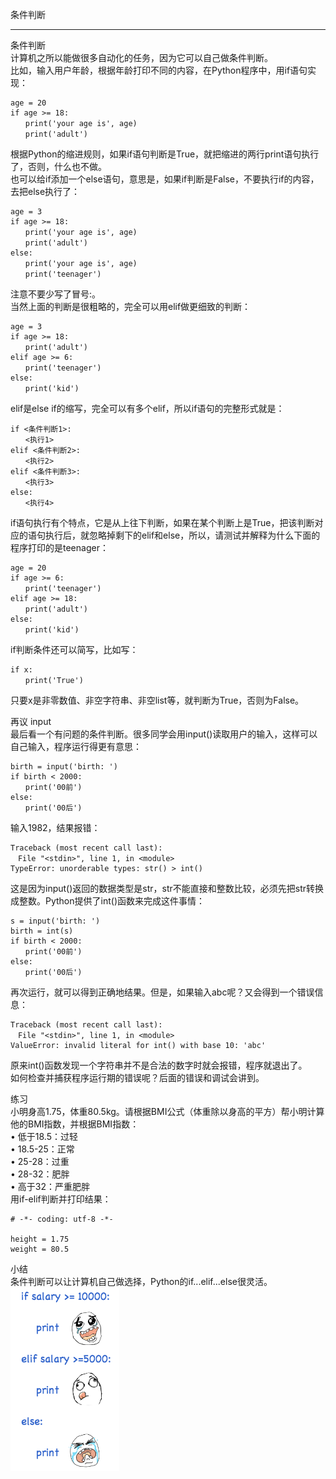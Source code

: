 条件判断  
________________________________________  
条件判断  
计算机之所以能做很多自动化的任务，因为它可以自己做条件判断。  
比如，输入用户年龄，根据年龄打印不同的内容，在Python程序中，用if语句实现：  

	age = 20  
	if age >= 18:  
	　　print('your age is', age)  
	　　print('adult')  
根据Python的缩进规则，如果if语句判断是True，就把缩进的两行print语句执行了，否则，什么也不做。  
也可以给if添加一个else语句，意思是，如果if判断是False，不要执行if的内容，去把else执行了：  

	age = 3  
	if age >= 18:  
	　　print('your age is', age)  
	　　print('adult')  
	else:  
	　　print('your age is', age)  
	　　print('teenager')  
注意不要少写了冒号:。  
当然上面的判断是很粗略的，完全可以用elif做更细致的判断：  

	age = 3  
	if age >= 18:  
	　　print('adult')  
	elif age >= 6:  
	　　print('teenager')  
	else:  
	　　print('kid')  
elif是else if的缩写，完全可以有多个elif，所以if语句的完整形式就是：  

	if <条件判断1>:  
	　　<执行1>  
	elif <条件判断2>:  
	　　<执行2>  
	elif <条件判断3>:  
	　　<执行3>  
	else:  
	　　<执行4>  
if语句执行有个特点，它是从上往下判断，如果在某个判断上是True，把该判断对应的语句执行后，就忽略掉剩下的elif和else，所以，请测试并解释为什么下面的程序打印的是teenager：  

	age = 20  
	if age >= 6:  
	　　print('teenager')  
	elif age >= 18:  
	　　print('adult')  
	else:  
	　　print('kid')  
if判断条件还可以简写，比如写：  

	if x:  
	　　print('True')  
只要x是非零数值、非空字符串、非空list等，就判断为True，否则为False。  

再议 input  
最后看一个有问题的条件判断。很多同学会用input()读取用户的输入，这样可以自己输入，程序运行得更有意思：  

	birth = input('birth: ')  
	if birth < 2000:  
	　　print('00前')  
	else:  
	　　print('00后')  
输入1982，结果报错：  

	Traceback (most recent call last):  
	　File "<stdin>", line 1, in <module>  
	TypeError: unorderable types: str() > int()  
这是因为input()返回的数据类型是str，str不能直接和整数比较，必须先把str转换成整数。Python提供了int()函数来完成这件事情：  

	s = input('birth: ')  
	birth = int(s)  
	if birth < 2000:  
	　　print('00前')  
	else:  
	　　print('00后')  
再次运行，就可以得到正确地结果。但是，如果输入abc呢？又会得到一个错误信息：  

	Traceback (most recent call last):  
	　File "<stdin>", line 1, in <module>  
	ValueError: invalid literal for int() with base 10: 'abc'  
原来int()函数发现一个字符串并不是合法的数字时就会报错，程序就退出了。  
如何检查并捕获程序运行期的错误呢？后面的错误和调试会讲到。  

练习  
小明身高1.75，体重80.5kg。请根据BMI公式（体重除以身高的平方）帮小明计算他的BMI指数，并根据BMI指数：  
•	低于18.5：过轻  
•	18.5-25：正常  
•	25-28：过重  
•	28-32：肥胖  
•	高于32：严重肥胖  
用if-elif判断并打印结果：  

	# -*- coding: utf-8 -*-  
	
	height = 1.75  
	weight = 80.5  

小结  
条件判断可以让计算机自己做选择，Python的if...elif...else很灵活。  
![](photo/2-4p0.png)  
